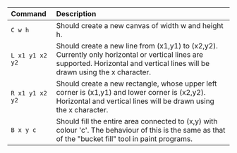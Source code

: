 | Command             | Description |
| :---                | :--- |
| `C w h`           | Should create a new canvas  of width w and height h. |
| `L x1 y1 x2 y2` | Should create a new line from (x1,y1) to (x2,y2). Currently only horizontal or vertical lines are supported. Horizontal and vertical lines will be drawn using the x character. |
| `R x1 y1 x2 y2` | Should create a new rectangle, whose upper left corner is (x1,y1) and lower corner is (x2,y2). Horizontal and vertical lines will be drawn using the x character. |
| `B x y c`         | Should fill the entire area connected to (x,y) with colour 'c'. The behaviour of this is the same as that of the "bucket fill" tool in paint programs. |
